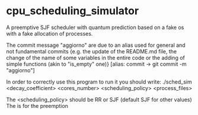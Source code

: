 # cpu_scheduling_simulator

A preemptive SJF scheduler with quantum prediction based on a fake os with a fake allocation of processes.

The commit message "aggiorno" are due to an alias used for general and not fundamental commits {e.g. the update of the README.md file, the change of the name of some variables in the entire code or the adding of simple functions (akin to "is_empty" one)}
[alias: commit -> git commit -m "aggiorno"]

In order to correctly use this program to run it you should write:
./sched_sim <decay_coefficient> <cores_number> <scheduling_policy> <quantum> <process_files>

The <scheduling_policy> should be RR or SJF (default SJF for other values)
The <quantum> is for the preemption
